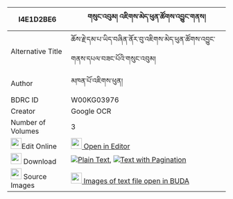 |I4E1D2BE6|གསུང་འབུམ། འཇིགས་མེད་ཕུན་ཚོགས་འབྱུང་གནས། 
| --- | --- 
|Alternative Title |ཆོས་རྗེ་དམ་པ་ཡིད་བཞིན་ནོར་བུ་འཇིགས་མེད་ཕུན་ཚོགས་འབྱུང་གནས་དཔལ་བཟང་པོའི་གསུང་འབུམ།
|Author| མཁན་པོ་འཇིགས་ཕུན།
|BDRC ID | W00KG03976
|Creator | Google OCR
|Number of Volumes| 3
|<img width="25" src="https://img.icons8.com/color/25/000000/edit-property.png">Edit Online| [<img width="25" src="https://avatars.githubusercontent.com/u/45091458?s=200&v=4"> Open in Editor](http://editor.openpecha.org/I4E1D2BE6)
|<img width="25" src="https://img.icons8.com/fluent/48/000000/download-2.png"/>  Download | [![](https://img.icons8.com/color/20/000000/txt.png)Plain Text](https://github.com/Openpecha/I4E1D2BE6/releases/download/v2/sungbum_jikme_puntsok_jungne_plain_I4E1D2BE6.zip), [![](https://img.icons8.com/color/20/000000/txt.png)Text with Pagination](https://github.com/Openpecha/I4E1D2BE6/releases/download/v2/sungbum_jikme_puntsok_jungne_pages_I4E1D2BE6.zip)
|<img width="25" src="https://img.icons8.com/plasticine/100/000000/pictures-folder.png"/>  Source Images | [<img width="25" src="https://library.bdrc.io/icons/BUDA-small.svg"> Images of text file open in BUDA](https://library.bdrc.io/show/bdr:W00KG03976)
